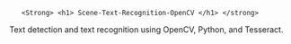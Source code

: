        <Strong> <h1> Scene-Text-Recognition-OpenCV </h1> </strong>
 Text detection and text recognition using OpenCV, Python, and Tesseract.
